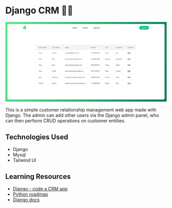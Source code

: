 # Django CRM 🧑‍💼

 ![hero](https://github.com/anav5704/django-crm/blob/main/docs/django-crm.png)

 This is a simple customer relationship management web app made with Django. The admin can add other users via the Django admin panel, who can then perform CRUD operations on customer entities.

 ## Technologies Used
 - Django
 - Mysql
 - Tailwind UI 


## Learning Resources

- [Django - code a CRM app](https://www.youtube.com/watch?v=t10QcFx7d5k)
- [Python roadmap](https://roadmap.sh/python)
- [Django docs](https://www.djangoproject.com/)
